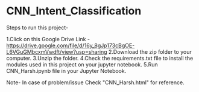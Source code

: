 # CNN_Intent_Classification
Steps to run this project-

1.Click on this Google Drive Link - https://drive.google.com/file/d/16y_8gJp173cBgOE-L6VGuGMbcxmVwdft/view?usp=sharing
2.Download the zip folder to your computer.
3.Unzip the folder.
4.Check the requirements.txt file to install the modules used in this project on your jupyter notebook.
5.Run CNN_Harsh.ipynb file in your Jupyter Notebook.

Note- In case of problem/issue Check "CNN_Harsh.html" for reference.
